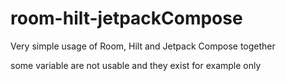 # room-hilt-jetpackCompose
Very simple usage of Room, Hilt and Jetpack Compose together

some variable are not usable and they exist for example only
